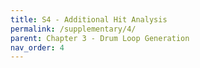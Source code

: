```yaml
---
title: S4 - Additional Hit Analysis
permalink: /supplementary/4/
parent: Chapter 3 - Drum Loop Generation
nav_order: 4
---
```

